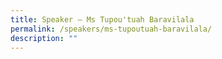 ```yaml
---
title: Speaker – Ms Tupou'tuah Baravilala
permalink: /speakers/ms-tupoutuah-baravilala/
description: ""
---
```


